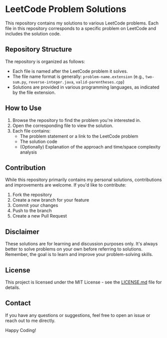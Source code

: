 # LeetCode Problem Solutions

This repository contains my solutions to various LeetCode problems. Each file in this repository corresponds to a specific problem on LeetCode and includes the solution code.

## Repository Structure

The repository is organized as follows:

- Each file is named after the LeetCode problem it solves.
- The file name format is generally: `problem-name.extension`
  (e.g., `two-sum.py`, `reverse-integer.java`, `valid-parentheses.cpp`)
- Solutions are provided in various programming languages, as indicated by the file extension.

## How to Use

1. Browse the repository to find the problem you're interested in.
2. Open the corresponding file to view the solution.
3. Each file contains:
   - The problem statement or a link to the LeetCode problem
   - The solution code
   - (Optionally) Explanation of the approach and time/space complexity analysis

## Contribution

While this repository primarily contains my personal solutions, contributions and improvements are welcome. If you'd like to contribute:

1. Fork the repository
2. Create a new branch for your feature
3. Commit your changes
4. Push to the branch
5. Create a new Pull Request

## Disclaimer

These solutions are for learning and discussion purposes only. It's always better to solve problems on your own before referring to solutions. Remember, the goal is to learn and improve your problem-solving skills.

## License

This project is licensed under the MIT License - see the [LICENSE.md](LICENSE.md) file for details.

## Contact

If you have any questions or suggestions, feel free to open an issue or reach out to me directly.

Happy Coding!
